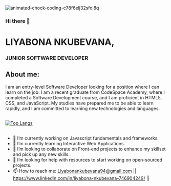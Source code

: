 ![animated-chock-coding-c78f6elj32sfoi8q](https://github.com/Liyabonankubevana/Liyabonankubevana/assets/99335910/e3e037a7-7973-4475-982c-161887d24eea)

### Hi there 👋
# LIYABONA NKUBEVANA, 
### JUNIOR SOFTWARE DEVELOPER 


## About me:

I am an entry-level Software Developer looking for a position where I can learn on the job. I am a recent graduate from CodeSpace Academy, where I completed a Software Development course, and I am proficient in HTML5, CSS, and JavaScript. My studies have prepared me to be able to learn rapidly, and I am committed to learning new technologies and languages.


##

[![Top Langs](https://github-readme-stats.vercel.app/api/top-langs/?username=Liyabonankubevana)](https://github.com/Liyabonankubevana/github-readme-stats)


##
- 🔭 I’m currently working on Javascript fundamentals and frameworks.
- 🌱 I’m currently learning Interactive Web Applications. 
- 👯 I’m looking to collaborate on Front-end projects to enhance my skillset and pick up any new skills.
- 🤔 I’m looking for help with resources to start working on open-sourced projects. 
- 📫 How to reach me: Liyabonankubevana94@gmail.com || https://www.linkedin.com/in/liyabona-nkubevana-746904249/ || 
